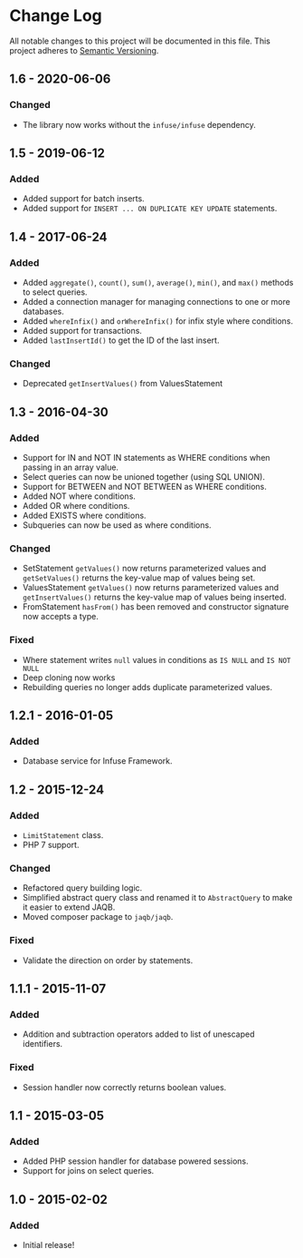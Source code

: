 # Change Log
All notable changes to this project will be documented in this file.
This project adheres to [Semantic Versioning](http://semver.org/).

## 1.6 - 2020-06-06
### Changed
- The library now works without the `infuse/infuse` dependency.

## 1.5 - 2019-06-12
### Added
- Added support for batch inserts.
- Added support for `INSERT ... ON DUPLICATE KEY UPDATE` statements.

## 1.4 - 2017-06-24
### Added
- Added `aggregate()`, `count()`, `sum()`, `average()`, `min()`, and `max()` methods to select queries.
- Added a connection manager for managing connections to one or more databases.
- Added `whereInfix()` and `orWhereInfix()` for infix style where conditions.
- Added support for transactions.
- Added `lastInsertId()` to get the ID of the last insert.

### Changed
- Deprecated `getInsertValues()` from ValuesStatement

## 1.3 - 2016-04-30
### Added
- Support for IN and NOT IN statements as WHERE conditions when passing in an array value.
- Select queries can now be unioned together (using SQL UNION).
- Support for BETWEEN and NOT BETWEEN as WHERE conditions.
- Added NOT where conditions.
- Added OR where conditions.
- Added EXISTS where conditions.
- Subqueries can now be used as where conditions.

### Changed
- SetStatement `getValues()` now returns parameterized values and `getSetValues()` returns the key-value map of values being set.
- ValuesStatement `getValues()` now returns parameterized values and `getInsertValues()` returns the key-value map of values being inserted.
- FromStatement `hasFrom()` has been removed and constructor signature now accepts a type.

### Fixed
 - Where statement writes `null` values in conditions as `IS NULL` and `IS NOT NULL`
 - Deep cloning now works
 - Rebuilding queries no longer adds duplicate parameterized values.

## 1.2.1 - 2016-01-05
### Added
- Database service for Infuse Framework.

## 1.2 - 2015-12-24
### Added
- `LimitStatement` class.
- PHP 7 support.

### Changed
- Refactored query building logic.
- Simplified abstract query class and renamed it to `AbstractQuery` to make it easier to extend JAQB.
- Moved composer package to `jaqb/jaqb`.

### Fixed
- Validate the direction on order by statements.

## 1.1.1 - 2015-11-07
### Added
- Addition and subtraction operators added to list of unescaped identifiers.

### Fixed
- Session handler now correctly returns boolean values.

## 1.1 - 2015-03-05
### Added
- Added PHP session handler for database powered sessions.
- Support for joins on select queries.

## 1.0 - 2015-02-02
### Added
- Initial release!